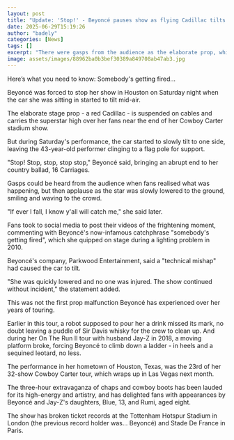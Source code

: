 ```yaml
---
layout: post
title: "Update: 'Stop!' - Beyoncé pauses show as flying Cadillac tilts mid-air"
date: 2025-06-29T15:19:26
author: "badely"
categories: [News]
tags: []
excerpt: "There were gasps from the audience as the elaborate prop, which carries her over the crowd, malfunctioned high above the ground."
image: assets/images/88962ba0b3bef30389a849708ab47ab3.jpg
---
```


Here’s what you need to know: Somebody's getting fired...

Beyoncé was forced to stop her show in Houston on Saturday night when the car she was sitting in started to tilt mid-air.

The elaborate stage prop - a red Cadillac - is suspended on cables and carries the superstar high over her fans near the end of her Cowboy Carter stadium show.

But during Saturday's performance, the car started to slowly tilt to one side, leaving the 43-year-old performer clinging to a flag pole for support.

"Stop! Stop, stop, stop stop," Beyoncé said, bringing an abrupt end to her country ballad, 16 Carriages.

Gasps could be heard from the audience when fans realised what was happening, but then applause as the star was slowly lowered to the ground, smiling and waving to the crowd.

"If ever I fall, I know y'all will catch me," she said later.

Fans took to social media to post their videos of the frightening moment, commenting with Beyoncé's now-infamous catchphrase "somebody's getting fired", which she quipped on stage during a lighting problem in 2010.

Beyoncé's company, Parkwood Entertainment, said a "technical mishap" had caused the car to tilt. 

"She was quickly lowered and no one was injured. The show continued without incident," the statement added.

This was not the first prop malfunction Beyoncé has experienced over her years of touring.

Earlier in this tour, a robot supposed to pour her a drink missed its mark, no doubt leaving a puddle of Sir Davis whisky for the crew to clean up. And during her On The Run II tour with husband Jay-Z in 2018, a moving platform broke, forcing Beyoncé to climb down a ladder - in heels and a sequined leotard, no less.

The performance in her hometown of Houston, Texas, was the 23rd of her 32-show Cowboy Carter tour, which wraps up in Las Vegas next month.

The three-hour extravaganza of chaps and cowboy boots has been lauded for its high-energy and artistry, and has delighted fans with appearances by Beyoncé and Jay-Z's daughters, Blue, 13, and Rumi, aged eight.

The show has broken ticket records at the Tottenham Hotspur Stadium in London (the previous record holder was... Beyoncé) and Stade De France in Paris.

